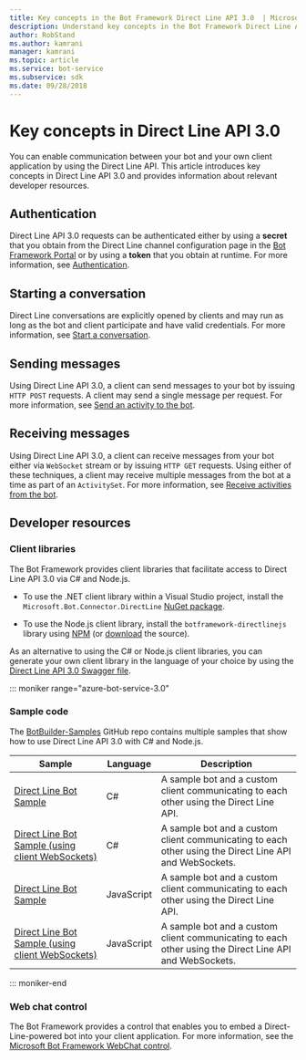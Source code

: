 ```yaml
---
title: Key concepts in the Bot Framework Direct Line API 3.0  | Microsoft Docs
description: Understand key concepts in the Bot Framework Direct Line API 3.0. 
author: RobStand
ms.author: kamrani
manager: kamrani
ms.topic: article
ms.service: bot-service
ms.subservice: sdk
ms.date: 09/28/2018
---
```


# Key concepts in Direct Line API 3.0

You can enable communication between your bot and your own client application by using the Direct Line API. This article introduces key concepts in Direct Line API 3.0 and provides information about relevant developer resources.

## Authentication

Direct Line API 3.0 requests can be authenticated either by using a **secret** that you obtain from the Direct Line channel configuration page in the <a href="https://dev.botframework.com/" target="_blank">Bot Framework Portal</a> or by using a **token** that you obtain at runtime. For more information, see [Authentication](bot-framework-rest-direct-line-3-0-authentication.md).

## Starting a conversation

Direct Line conversations are explicitly opened by clients and may run as long as the bot and client participate and have valid credentials. For more information, see [Start a conversation](bot-framework-rest-direct-line-3-0-start-conversation.md).

## Sending messages

Using Direct Line API 3.0, a client can send messages to your bot by issuing `HTTP POST` requests. A client may send a single message per request. For more information, see [Send an activity to the bot](bot-framework-rest-direct-line-3-0-send-activity.md).

## Receiving messages

Using Direct Line API 3.0, a client can receive messages from your bot either via `WebSocket` stream or by issuing `HTTP GET` requests. Using either of these techniques, a client may receive multiple messages from the bot at a time as part of an `ActivitySet`. For more information, see [Receive activities from the bot](bot-framework-rest-direct-line-3-0-receive-activities.md).

## Developer resources

### Client libraries

The Bot Framework provides client libraries that facilitate access to Direct Line API 3.0 via C# and Node.js. 

- To use the .NET client library within a Visual Studio project, install the `Microsoft.Bot.Connector.DirectLine` <a href="https://www.nuget.org/packages/Microsoft.Bot.Connector.DirectLine" target="_blank">NuGet package</a>. 

- To use the Node.js client library, install the `botframework-directlinejs` library using <a href="https://www.npmjs.com/package/botframework-directlinejs" target="_blank">NPM</a> (or <a href="https://github.com/Microsoft/BotFramework-DirectLineJS" target="_blank">download</a> the source).

As an alternative to using the C# or Node.js client libraries, you can generate your own client library in the language of your choice by using the <a href="https://docs.botframework.com/en-us/restapi/directline3/swagger.json" target="_blank">Direct Line API 3.0 Swagger file</a>.

::: moniker range="azure-bot-service-3.0"

### Sample code

The <a href="https://github.com/Microsoft/BotBuilder-Samples/tree/v3-sdk-samples" target="_blank">BotBuilder-Samples</a> GitHub repo contains multiple samples that show how to use Direct Line API 3.0 with C# and Node.js.

| Sample | Language | Description |
|----|----|----|
| <a href="https://github.com/Microsoft/BotBuilder-Samples/tree/v3-sdk-samples/CSharp/core-DirectLine" target="_blank">Direct Line Bot Sample</a> | C# | A sample bot and a custom client communicating to each other using the Direct Line API. |
| <a href="https://github.com/Microsoft/BotBuilder-Samples/tree/v3-sdk-samples/CSharp/core-DirectLineWebSockets" target="_blank">Direct Line Bot Sample (using client WebSockets)</a> | C# | A sample bot and a custom client communicating to each other using the Direct Line API and WebSockets. |
| <a href="https://github.com/Microsoft/BotBuilder-Samples/tree/v3-sdk-samples/Node/core-DirectLine" target="_blank">Direct Line Bot Sample</a> | JavaScript | A sample bot and a custom client communicating to each other using the Direct Line API. |
| <a href="https://github.com/Microsoft/BotBuilder-Samples/tree/v3-sdk-samples/Node/core-DirectLineWebSockets" target="_blank">Direct Line Bot Sample (using client WebSockets)</a> | JavaScript | A sample bot and a custom client communicating to each other using the Direct Line API and WebSockets. |

::: moniker-end

### Web chat control 

The Bot Framework provides a control that enables you to embed a Direct-Line-powered bot into your client application. For more information, see the <a href="https://github.com/Microsoft/BotFramework-WebChat" target="_blank">Microsoft Bot Framework WebChat control</a>.
